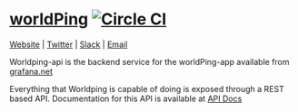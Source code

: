[worldPing](https://worldping.raintank.io) [![Circle CI](https://circleci.com/gh/raintank/worldping-api.svg?style=shield)](https://circleci.com/gh/raintank/worldping-api)
================
[Website](https://worldping.raintank.io) |
[Twitter](https://twitter.com/raintankSaaS) |
[Slack](https://raintank.slack.com) |
[Email](mailto:hello@raintank.io)


Worldping-api is the backend service for the worldPing-app available from [grafana.net](https://grafana.net/plugins/raintank-worldping-app)

Everything that Worldping is capable of doing is exposed through a REST based API. Documentation for this API is available at
[API Docs](http://docs.worldping.apiary.io/#)
